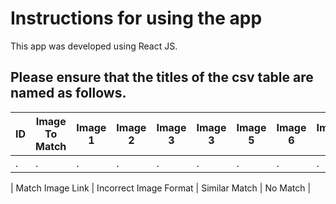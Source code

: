 # Instructions for using the app

This app was developed using React JS.

## Please ensure that the titles of the csv table are named as follows.

| ID | Image To Match | Image 1 | Image 2 | Image 3 | Image 3 | Image 5 | Image 6 | Image 7 | Image 8 | Image 9 | 10 |
| -- | -------------- | ------- | ------- | ------- | ------- | ------- | ------- | ------- | ------- | ------- | -- |
|  . |      .         |    .    |    .    |    .    |    .    |    .    |    .    |    .    |    .    |    .    |  . |



| Match Image Link | Incorrect Image Format | Similar Match | No Match |

